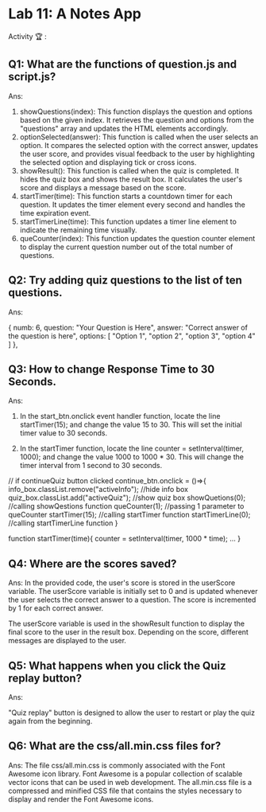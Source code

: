# Lab 11: A Notes App

Activity 🏆 :
## Q1: What are the functions of question.js and script.js?
Ans:

1. showQuestions(index): This function displays the question and options based on the given index. It retrieves the question and options from the "questions" array and updates the HTML elements accordingly.
2. optionSelected(answer): This function is called when the user selects an option. It compares the selected option with the correct answer, updates the user score, and provides visual feedback to the user by highlighting the selected option and displaying tick or cross icons.
3. showResult(): This function is called when the quiz is completed. It hides the quiz box and shows the result box. It calculates the user's score and displays a message based on the score.
4. startTimer(time): This function starts a countdown timer for each question. It updates the timer element every second and handles the time expiration event.
5. startTimerLine(time): This function updates a timer line element to indicate the remaining time visually.
6. queCounter(index): This function updates the question counter element to display the current question number out of the total number of questions.

## Q2: Try adding quiz questions to the list of ten questions.
Ans:

{
numb: 6,
    question: "Your Question is Here",
    answer: "Correct answer of the question is here",
    options: [
      "Option 1",
      "option 2",
      "option 3",
      "option 4"
    ]
},

## Q3: How to change Response Time to 30 Seconds.
Ans:

1. In the start_btn.onclick event handler function, locate the line startTimer(15); and change the value 15 to 30. This will set the initial timer value to 30 seconds.

2. In the startTimer function, locate the line counter = setInterval(timer, 1000); and change the value 1000 to 1000 * 30. This will change the timer interval from 1 second to 30 seconds.

// if continueQuiz button clicked
continue_btn.onclick = ()=>{
    info_box.classList.remove("activeInfo"); //hide info box
    quiz_box.classList.add("activeQuiz"); //show quiz box
    showQuetions(0); //calling showQestions function
    queCounter(1); //passing 1 parameter to queCounter
    startTimer(15); //calling startTimer function
    startTimerLine(0); //calling startTimerLine function
}

function startTimer(time){
    counter = setInterval(timer, 1000 * time);
... }

## Q4: Where are the scores saved?
Ans:
In the provided code, the user's score is stored in the userScore variable. The userScore variable is initially set to 0 and is updated whenever the user selects the correct answer to a question. The score is incremented by 1 for each correct answer.

The userScore variable is used in the showResult function to display the final score to the user in the result box. Depending on the score, different messages are displayed to the user.
   
## Q5: What happens when you click the Quiz replay button?
Ans:

"Quiz replay" button is designed to allow the user to restart or play the quiz again from the beginning. 

## Q6: What are the css/all.min.css files for?
Ans:
The file css/all.min.css is commonly associated with the Font Awesome icon library. Font Awesome is a popular collection of scalable vector icons that can be used in web development. The all.min.css file is a compressed and minified CSS file that contains the styles necessary to display and render the Font Awesome icons.

<!--
            JavaScript adv: Lab 11
            Group:
            1. Name: ISMAIL BIN AMAN, Matrix No: SX211939ECJHF04, Github ID: oldpistol
            2. Name: SEPRIYANDI BIN AGUSR, Matrix No: SX211697ECRHF04, Github ID: sepz36
            3. Name: MUHAMMAD AZAM BIN AZMAN, Matrix No: SX211707ECRHF04, Github ID: Azamazman96
            4. Name: MUHAMMAD BADRUL AMIN BIN MASROL, Matrix No: SX220346ECJHS04, Github ID: badz20  
-->